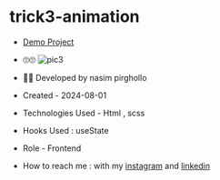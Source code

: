 # trick3-animation

- [Demo Project](https://nasim1380p.github.io/trick3-animation/)
- 🙄🙄
![pic3](https://github.com/Nasim1380p/trick3-animation/assets/155636802/83742bed-d2ba-4b9e-8212-75569be631be)



- 👩‍🎓 Developed by nasim pirghollo

- Created - 2024-08-01

- Technologies Used - Html , scss  

- Hooks Used : useState 

- Role - Frontend

- How to reach me : with my [instagram](https://www.instagram.com/nasim-pirghollo-web) and [linkedin](https://www.linkedin.com/in/nasim-pirghollo-a783952a9/)
